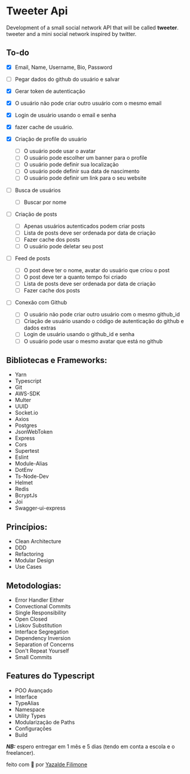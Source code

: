 # Tweeter Api

Development of a small social network API that will be called **tweeter**.
tweeter and a mini social network inspired by twitter.

## To-do

- [x] Email, Name, Username, Bio, Password
- [ ] Pegar dados do github do usuário e salvar
- [x] Gerar token de autenticação
- [x] O usuário não pode criar outro usuário com o mesmo email

- [x] Login de usuário usando o email e senha
- [x] fazer cache de usuário.
- [x] Criação de profile do usuário

  - [ ] O usuário pode usar o avatar
  - [ ] O usuário pode escolher um banner para o profile
  - [ ] O usuário pode definir sua localização
  - [ ] O usuário pode definir sua data de nascimento
  - [ ] O usuário pode definir um link para o seu website

- [ ] Busca de usuários
  - [ ] Buscar por nome
- [ ] Criação de posts
  - [ ] Apenas usuários autenticados podem criar posts
  - [ ] Lista de posts deve ser ordenada por data de criação
  - [ ] Fazer cache dos posts
  - [ ] O usuário pode deletar seu post
- [ ] Feed de posts
  - [ ] O post deve ter o nome, avatar do usuário que criou o post
  - [ ] O post deve ter a quanto tempo foi criado
  - [ ] Lista de posts deve ser ordenada por data de criação
  - [ ] Fazer cache dos posts
- [ ] Conexão com Github
  - [ ] O usuário não pode criar outro usuário com o mesmo github_id
  - [ ] Criação de usuário usando o código de autenticação do github e dados extras
  - [ ] Login de usuário usando o github_id e senha
  - [ ] O usuário pode usar o mesmo avatar que está no github

## Bibliotecas e Frameworks:

- Yarn
- Typescript
- Git
- AWS-SDK
- Multer
- UUID
- Socket.io
- Axios
- Postgres
- JsonWebToken
- Express
- Cors
- Supertest
- Eslint
- Module-Alias
- DotEnv
- Ts-Node-Dev
- Helmet
- Redis
- BcryptJs
- Joi
- Swagger-ui-express

## Princípios:

- Clean Architecture
- DDD
- Refactoring
- Modular Design
- Use Cases

## Metodologias:

- Error Handler Either
- Convectional Commits
- Single Responsibility
- Open Closed
- Liskov Substitution
- Interface Segregation
- Dependency Inversion
- Separation of Concerns
- Don't Repeat Yourself
- Small Commits

## Features do Typescript

- POO Avançado
- Interface
- TypeAlias
- Namespace
- Utility Types
- Modularização de Paths
- Configurações
- Build

**_NB:_** espero entregar em 1 mês e 5 dias (tendo em conta a escola e o freelancer).

feito com 💙 por [Yazalde Filimone](https://github.com/yazaldefilimonepinto)
